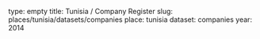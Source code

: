 type: empty
title: Tunisia / Company Register
slug: places/tunisia/datasets/companies
place: tunisia
dataset: companies
year: 2014
